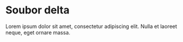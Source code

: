 Soubor delta
============

Lorem ipsum dolor sit amet, consectetur adipiscing elit.
Nulla et laoreet neque, eget ornare massa.
